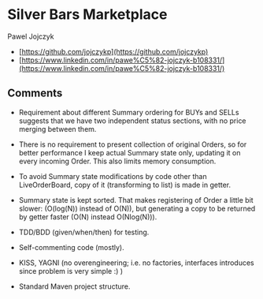 # Silver Bars Marketplace

Pawel Jojczyk

* [https://github.com/jojczykp](https://github.com/jojczykp)
* [https://www.linkedin.com/in/pawe%C5%82-jojczyk-b108331/](https://www.linkedin.com/in/pawe%C5%82-jojczyk-b108331/)

## Comments

- Requirement about different Summary ordering for BUYs and SELLs suggests that we have two independent status sections,
  with no price merging between them.

- There is no requirement to present collection of original Orders, so for better performance I keep actual Summary
  state only, updating it on every incoming Order. This also limits memory consumption.
  
- To avoid Summary state modifications by code other than LiveOrderBoard, copy of it (transforming to list) is made in
  getter.

- Summary state is kept sorted. That makes registering of Order a little bit slower: (O(log(N)) instead of O(N)), but
  generating a copy to be returned by getter faster (O(N) instead O(Nlog(N))).
  
- TDD/BDD (given/when/then) for testing.

- Self-commenting code (mostly).

- KISS, YAGNI (no overengineering; i.e. no factories, interfaces introduces since problem is very simple :) )

- Standard Maven project structure.
